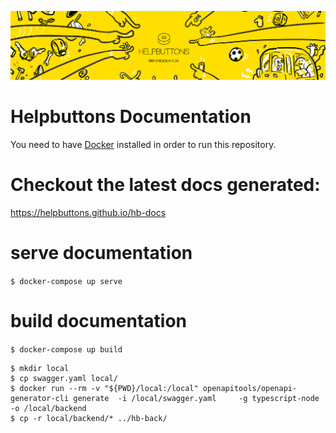 
![HB cover](/images/wip_sept_2021/hb_landscape_02_small.jpg?raw=true "hb cover")

# Helpbuttons Documentation

You need to have [Docker](https://www.docker.com/) installed in order to run this repository.

# Checkout the latest docs generated:

https://helpbuttons.github.io/hb-docs

# serve documentation
`$ docker-compose up serve`

# build documentation
`$ docker-compose up build`

```
$ mkdir local
$ cp swagger.yaml local/
$ docker run --rm -v "${PWD}/local:/local" openapitools/openapi-generator-cli generate  -i /local/swagger.yaml     -g typescript-node     -o /local/backend
$ cp -r local/backend/* ../hb-back/
```
